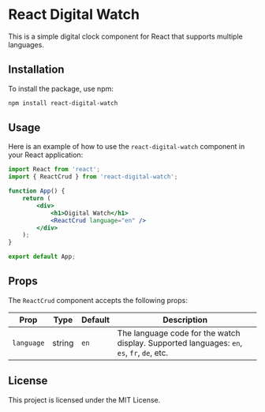 # React Digital Watch

This is a simple digital clock component for React that supports multiple languages.

## Installation

To install the package, use npm:

```bash
npm install react-digital-watch
```

## Usage

Here is an example of how to use the `react-digital-watch` component in your React application:

```jsx
import React from 'react';
import { ReactCrud } from 'react-digital-watch';

function App() {
    return (
        <div>
            <h1>Digital Watch</h1>
            <ReactCrud language="en" />
        </div>
    );
}

export default App;
```

## Props

The `ReactCrud` component accepts the following props:

| Prop       | Type   | Default | Description                           |
|------------|--------|---------|---------------------------------------|
| `language` | string | `en`    | The language code for the watch display. Supported languages: `en`, `es`, `fr`, `de`, etc. |

## License

This project is licensed under the MIT License.